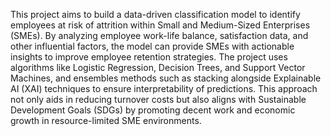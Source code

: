 This project aims to build a data-driven classification model to identify employees at risk of attrition within Small and Medium-Sized Enterprises (SMEs). By analyzing employee work-life balance, satisfaction data, and other influential factors, the model can provide SMEs with actionable insights to improve employee retention strategies. The project uses algorithms like Logistic Regression, Decision Trees, and Support Vector Machines, and ensembles methods such as stacking alongside Explainable AI (XAI) techniques to ensure interpretability of predictions. This approach not only aids in reducing turnover costs but also aligns with Sustainable Development Goals (SDGs) by promoting decent work and economic growth in resource-limited SME environments.
